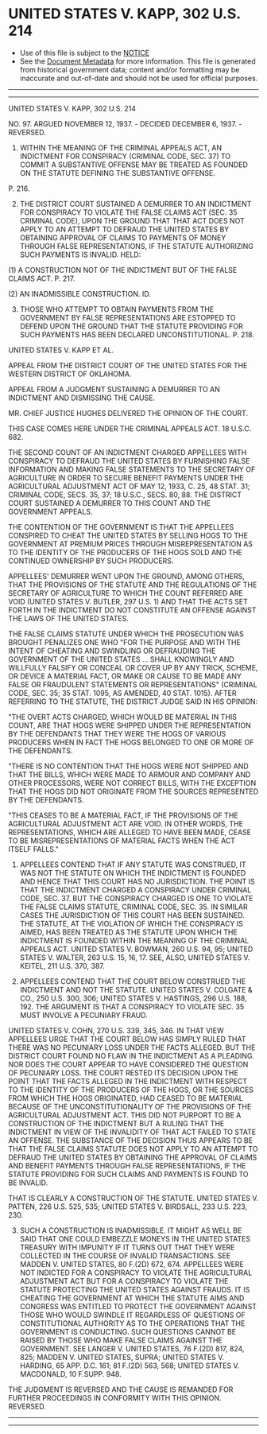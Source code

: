 ---
---

# UNITED STATES V. KAPP, 302 U.S. 214

* Use of this file is subject to the [NOTICE](https://github.com/publicdocs/notice/blob/master/NOTICE)
* See the [Document Metadata](../../../) for more information.
  This file is generated from historical government data; content and/or formatting may be inaccurate and out-of-date and should not be used for official purposes.

----------
----------

UNITED STATES V. KAPP, 302 U.S. 214

NO. 97.  ARGUED NOVEMBER 12, 1937.  - DECIDED DECEMBER 6, 1937.  - REVERSED.

1.  WITHIN THE MEANING OF THE CRIMINAL APPEALS ACT, AN INDICTMENT FOR CONSPIRACY (CRIMINAL CODE, SEC. 37) TO COMMIT A SUBSTANTIVE OFFENSE MAY BE TREATED AS FOUNDED ON THE STATUTE DEFINING THE SUBSTANTIVE OFFENSE.

P. 216.

2.  THE DISTRICT COURT SUSTAINED A DEMURRER TO AN INDICTMENT FOR CONSPIRACY TO VIOLATE THE FALSE CLAIMS ACT (SEC. 35 CRIMINAL CODE), UPON THE GROUND THAT THAT ACT DOES NOT APPLY TO AN ATTEMPT TO DEFRAUD THE UNITED STATES BY OBTAINING APPROVAL OF CLAIMS TO PAYMENTS OF MONEY THROUGH FALSE REPRESENTATIONS, IF THE STATUTE AUTHORIZING SUCH PAYMENTS IS INVALID.  HELD:

(1)  A CONSTRUCTION NOT OF THE INDICTMENT BUT OF THE FALSE CLAIMS ACT.  P. 217.

(2)  AN INADMISSIBLE CONSTRUCTION.  ID.

3.  THOSE WHO ATTEMPT TO OBTAIN PAYMENTS FROM THE GOVERNMENT BY FALSE REPRESENTATIONS ARE ESTOPPED TO DEFEND UPON THE GROUND THAT THE STATUTE PROVIDING FOR SUCH PAYMENTS HAS BEEN DECLARED UNCONSTITUTIONAL.  P. 218.

UNITED STATES V. KAPP ET AL.

APPEAL FROM THE DISTRICT COURT OF THE UNITED STATES FOR THE WESTERN DISTRICT OF OKLAHOMA.

APPEAL FROM A JUDGMENT SUSTAINING A DEMURRER TO AN INDICTMENT AND DISMISSING THE CAUSE.

MR. CHIEF JUSTICE HUGHES DELIVERED THE OPINION OF THE COURT.

THIS CASE COMES HERE UNDER THE CRIMINAL APPEALS ACT.  18 U.S.C. 682.

THE SECOND COUNT OF AN INDICTMENT CHARGED APPELLEES WITH CONSPIRACY TO DEFRAUD THE UNITED STATES BY FURNISHING FALSE INFORMATION AND MAKING FALSE STATEMENTS TO THE SECRETARY OF AGRICULTURE IN ORDER TO SECURE BENEFIT PAYMENTS UNDER THE AGRICULTURAL ADJUSTMENT ACT OF MAY 12, 1933, C. 25, 48 STAT. 31; CRIMINAL CODE, SECS. 35, 37; 18 U.S.C., SECS. 80, 88.  THE DISTRICT COURT SUSTAINED A DEMURRER TO THIS COUNT AND THE GOVERNMENT APPEALS.

THE CONTENTION OF THE GOVERNMENT IS THAT THE APPELLEES CONSPIRED TO CHEAT THE UNITED STATES BY SELLING HOGS TO THE GOVERNMENT AT PREMIUM PRICES THROUGH MISREPRESENTATION AS TO THE IDENTITY OF THE PRODUCERS OF THE HOGS SOLD AND THE CONTINUED OWNERSHIP BY SUCH PRODUCERS.

APPELLEES' DEMURRER WENT UPON THE GROUND, AMONG OTHERS, THAT THE PROVISIONS OF THE STATUTE AND THE REGULATIONS OF THE SECRETARY OF AGRICULTURE TO WHICH THE COUNT REFERRED ARE VOID (UNITED STATES V. BUTLER, 297 U.S. 1) AND THAT THE ACTS SET FORTH IN THE INDICTMENT DO NOT CONSTITUTE AN OFFENSE AGAINST THE LAWS OF THE UNITED STATES.

THE FALSE CLAIMS STATUTE UNDER WHICH THE PROSECUTION WAS BROUGHT PENALIZES ONE WHO "FOR THE PURPOSE AND WITH THE INTENT OF CHEATING AND SWINDLING OR DEFRAUDING THE GOVERNMENT OF THE UNITED STATES  ...  SHALL KNOWINGLY AND WILLFULLY FALSIFY OR CONCEAL OR COVER UP BY ANY TRICK, SCHEME, OR DEVICE A MATERIAL FACT, OR MAKE OR CAUSE TO BE MADE ANY FALSE OR FRAUDULENT STATEMENTS OR REPRESENTATIONS" (CRIMINAL CODE, SEC. 35; 35 STAT. 1095, AS AMENDED, 40 STAT. 1015).  AFTER REFERRING TO THE STATUTE, THE DISTRICT JUDGE SAID IN HIS OPINION:

"THE OVERT ACTS CHARGED, WHICH WOULD BE MATERIAL IN THIS COUNT, ARE THAT HOGS WERE SHIPPED UNDER THE REPRESENTATION BY THE DEFENDANTS THAT THEY WERE THE HOGS OF VARIOUS PRODUCERS WHEN IN FACT THE HOGS BELONGED TO ONE OR MORE OF THE DEFENDANTS.

"THERE IS NO CONTENTION THAT THE HOGS WERE NOT SHIPPED AND THAT THE BILLS, WHICH WERE MADE TO ARMOUR AND COMPANY AND OTHER PROCESSORS, WERE NOT CORRECT BILLS, WITH THE EXCEPTION THAT THE HOGS DID NOT ORIGINATE FROM THE SOURCES REPRESENTED BY THE DEFENDANTS.

"THIS CEASES TO BE A MATERIAL FACT, IF THE PROVISIONS OF THE AGRICULTURAL ADJUSTMENT ACT ARE VOID.  IN OTHER WORDS, THE REPRESENTATIONS, WHICH ARE ALLEGED TO HAVE BEEN MADE, CEASE TO BE MISREPRESENTATIONS OF MATERIAL FACTS WHEN THE ACT ITSELF FALLS."

1.  APPELLEES CONTEND THAT IF ANY STATUTE WAS CONSTRUED, IT WAS NOT THE STATUTE ON WHICH THE INDICTMENT IS FOUNDED AND HENCE THAT THIS COURT HAS NO JURISDICTION.  THE POINT IS THAT THE INDICTMENT CHARGED A CONSPIRACY UNDER CRIMINAL CODE, SEC. 37.  BUT THE CONSPIRACY CHARGED IS ONE TO VIOLATE THE FALSE CLAIMS STATUTE, CRIMINAL CODE, SEC. 35.  IN SIMILAR CASES THE JURISDICTION OF THIS COURT HAS BEEN SUSTAINED.  THE STATUTE, AT THE VIOLATION OF WHICH THE CONSPIRACY IS AIMED, HAS BEEN TREATED AS THE STATUTE UPON WHICH THE INDICTMENT IS FOUNDED WITHIN THE MEANING OF THE CRIMINAL APPEALS ACT.  UNITED STATES V. BOWMAN, 260 U.S. 94, 95; UNITED STATES V. WALTER, 263 U.S. 15, 16, 17.  SEE, ALSO, UNITED STATES V. KEITEL, 211 U.S. 370, 387.

2.  APPELLEES CONTEND THAT THE COURT BELOW CONSTRUED THE INDICTMENT AND NOT THE STATUTE.  UNITED STATES V. COLGATE & CO., 250 U.S. 300, 306; UNITED STATES V. HASTINGS, 296 U.S. 188, 192.  THE ARGUMENT IS THAT A CONSPIRACY TO VIOLATE SEC. 35 MUST INVOLVE A PECUNIARY FRAUD.

UNITED STATES V. COHN, 270 U.S. 339, 345, 346.  IN THAT VIEW APPELLEES URGE THAT THE COURT BELOW HAS SIMPLY RULED THAT THERE WAS NO PECUNIARY LOSS UNDER THE FACTS ALLEGED.  BUT THE DISTRICT COURT FOUND NO FLAW IN THE INDICTMENT AS A PLEADING.  NOR DOES THE COURT APPEAR TO HAVE CONSIDERED THE QUESTION OF PECUNIARY LOSS.  THE COURT RESTED ITS DECISION UPON THE POINT THAT THE FACTS ALLEGED IN THE INDICTMENT WITH RESPECT TO THE IDENTITY OF THE PRODUCERS OF THE HOGS, OR THE SOURCES FROM WHICH THE HOGS ORIGINATED, HAD CEASED TO BE MATERIAL BECAUSE OF THE UNCONSTITUTIONALITY OF THE PROVISIONS OF THE AGRICULTURAL ADJUSTMENT ACT.  THIS DID NOT PURPORT TO BE A CONSTRUCTION OF THE INDICTMENT BUT A RULING THAT THE INDICTMENT IN VIEW OF THE INVALIDITY OF THAT ACT FAILED TO STATE AN OFFENSE.  THE SUBSTANCE OF THE DECISION THUS APPEARS TO BE THAT THE FALSE CLAIMS STATUTE DOES NOT APPLY TO AN ATTEMPT TO DEFRAUD THE UNITED STATES BY OBTAINING THE APPROVAL OF CLAIMS AND BENEFIT PAYMENTS THROUGH FALSE REPRESENTATIONS, IF THE STATUTE PROVIDING FOR SUCH CLAIMS AND PAYMENTS IS FOUND TO BE INVALID.

THAT IS CLEARLY A CONSTRUCTION OF THE STATUTE.  UNITED STATES V. PATTEN, 226 U.S. 525, 535; UNITED STATES V. BIRDSALL, 233 U.S. 223, 230.

3.  SUCH A CONSTRUCTION IS INADMISSIBLE.  IT MIGHT AS WELL BE SAID THAT ONE COULD EMBEZZLE MONEYS IN THE UNITED STATES TREASURY WITH IMPUNITY IF IT TURNS OUT THAT THEY WERE COLLECTED IN THE COURSE OF INVALID TRANSACTIONS.  SEE MADDEN V. UNITED STATES, 80 F.(2D) 672, 674.  APPELLEES WERE NOT INDICTED FOR A CONSPIRACY TO VIOLATE THE AGRICULTURAL ADJUSTMENT ACT BUT FOR A CONSPIRACY TO VIOLATE THE STATUTE PROTECTING THE UNITED STATES AGAINST FRAUDS.  IT IS CHEATING THE GOVERNMENT AT WHICH THE STATUTE AIMS AND CONGRESS WAS ENTITLED TO PROTECT THE GOVERNMENT AGAINST THOSE WHO WOULD SWINDLE IT REGARDLESS OF QUESTIONS OF CONSTITUTIONAL AUTHORITY AS TO THE OPERATIONS THAT THE GOVERNMENT IS CONDUCTING.  SUCH QUESTIONS CANNOT BE RAISED BY THOSE WHO MAKE FALSE CLAIMS AGAINST THE GOVERNMENT.  SEE LANGER V. UNITED STATES, 76 F.(2D) 817, 824, 825; MADDEN V. UNITED STATES, SUPRA; UNITED STATES V. HARDING, 65 APP. D.C. 161; 81 F.(2D) 563, 568; UNITED STATES V. MACDONALD, 10 F.SUPP.  948.

THE JUDGMENT IS REVERSED AND THE CAUSE IS REMANDED FOR FURTHER PROCEEDINGS IN CONFORMITY WITH THIS OPINION.  REVERSED.


----------
----------

